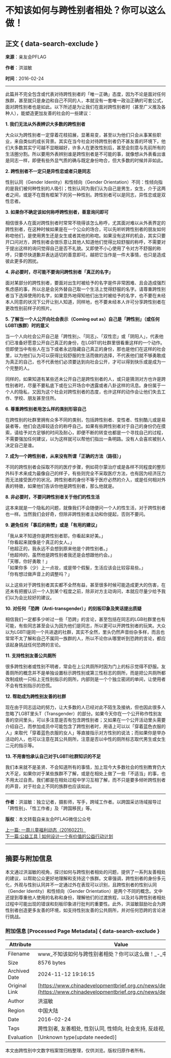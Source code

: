 # 不知该如何与跨性别者相处？你可以这么做！

## 正文 { data-search-exclude }


**来源**：亲友会PFLAG  

**作者**：洪滋敏  

**时间**：2016-02-24  

---

此篇并不完全包含或代表对待跨性别者的「唯一正确」态度，因为不论是面对任何族群，甚至就只是身边和自己不同的人，本就没有一套唯一政治正确的可套公式，面对跨性别者也是如此。以下所述是为让我们在面对跨性别者时（甚至广义推及各种人），能塑造更加友善的社会的一些建议：

**1\. 我们无法从外表辨识大多数的跨性别者**  

大众以为跨性别者一定穿着花枝招展，显著易变，甚至以为他们只会从事某些职业，来自类似的成长背景。其实在当今社会对待跨性别者仍不甚友善的环境下，他们大多数其实宁可越不显眼越好，许多人在更改性别后，甚至会刻意与先前所有的生活圈分割。所以要用外表辨别谁是跨性别者是不可能的事，就像想从外表看出谁是同志一样，即便有些外显气质的确与既定身份吻合，但大多数的时候并非如此。

**2\. 跨性别者不一定只是异性恋或者只是同志**  

性别认同（Gender Identity）和性倾向（Gender Orientation）不同：性倾向指的是我们被何种性别的人吸引；性别认同为我们认为自己是男生，女生，介于这两者之间，或是不在既有框架下的另一种性别。跨性别者可以是同志，异性恋或是双性恋者。

**3\. 如果你不确定该如何称呼跨性别者，善意询问即可**  

相信很多人在面对跨性别者时常常不晓得该怎么称呼，尤其面对难以从外表界定的跨性别者，在这种时候如果是在一个公众的场合，可以先听听跨性别者的朋友如何称唿他们，是使用男生还是女生或者其他的称唿。如果没有这样的机会，其实只要开口问对方，跨性别者会很乐意让其他人知道他们觉得比较舒服的称呼，不需要对于提出这样的询问觉得自己是否不礼貌。又即使不小心使用了令对方不舒服的称呼，只要尽快道歉并表达适切的善意即可。越把它当作是一件大事情，也只是造成彼此更多的困扰。

**4\. 非必要时，尽可能不要询问跨性别者「真正的名字」**  

面对某部分的跨性别者，要面对出生时被给予的名字是件非常困难、且会造成强烈焦虑感的事，所以总是会另外替自己取一个生活上觉得舒服的名字。请尊重跨性别者当下选择使用的名字，如果意外地得知他们出生时被给予的名字，也不要在未经本人同意的状况下公开让别人知道，同样地，也不要未经本人许可分享跨性别者在更改性别前样子的照片。

**5\. 了解当一个人公开向社会表示（Coming out as）自己是「跨性别」（或任何LGBTI族群）时的意义**  

当一个人向社会公开自己是「跨性别」、「同志」、「双性恋」或「阴阳人」，代表他们已准备好愿意公开自己真正的身份，在LGBTI的社群里很看重这样的一个动作。但即使当中有些人在当下或者永远隐藏自己真正的身份，那也是他们在这样的社会里，以为他们认为可以获得比较舒服的生活而做的选择，不代表他们就不够勇敢成为真正的自己，也不代表他们必须要达到向社会公开，才可以得到快乐或是成为一个完整的人。

同样的，如果知道有某些还未公开自己是跨性别者的人，或只是猜测对方也许是跨性别者时，尽量不要私底下或在公开场合中透露或者八卦这样的讯息。身份属于一个人的隐私，又因为这个社会对跨性别者的态度，也许这样的动作会让他们失去工作、学校、朋友甚至住所。

**6\. 尊重跨性别者用怎么样的类别形容自己**  

在跨性别的社群里拥有众多不同的类别，包括跨性别者、变性者、性别酷儿或是易装者等，他们会选择较适合的称呼自己。如果有些跨性别者对于自己的身份仍在摸索，请给予对方足够的时间及耐心，即便不断的转变也都是一个寻找自己的过程，不需要强加任何建议，以为这样就可以帮他们指出一条明路。没有人会喜欢被别人决定自己是谁。

**7\. 成为一个跨性别者，从来没有所谓「正确的方法（路径）」**  

不同的跨性别者会採取不同的医疗步骤，例如荷尔蒙治疗或是各样不同程度的整形外科手术来成为最像自己的样子，有些则完全不采取医疗方法，也有因为经济压力而无法接受医疗的状况。跨性别者的身份不等于医疗必然的介入，或是任何相对外表的特徵，如果他们告诉你他是跨性别者，那么他就是。

**8\. 非必要时，不要问跨性别者关于他们的性生活**  

这本来就是一个隐私的问题，就像我们不会随便问一个人的性生活，对于跨性别者也一样。当然我们会好奇，但除非跨性别者主动和你提起，否则不要问。

**9\. 避免任何「事后的称赞」或是「有用的建议」**  

「我从来不知道你是跨性别者耶，你看起来好美。」  
「你看起来就像是个真正的女人。」  
「他超正的，我永远不会想到原来他是个跨性别者。」  
「他超帅的，虽然他是跨性别者我还是会想跟他约会。」  
「天哪，你好勇敢！」  
「如果你多（少）上一点妆，或是带个假髮，生活应该会比较容易些。」  
「你有想过做声音上的调整吗？」  

以上这些对于跨性别者其实都不全然有益，甚至很多时候可能造成更大的伤害，在还未有把握认识一个人到某个程度之前，除非对方主动询问，本就应尽量少给予我们以为会比较好的建议。

**10\. 对任何「恐跨（Anti-transgender）」的刻板印象及笑话提出质疑**  

相信我们一定都多少听过一些「恐跨」的言论，甚至包括在同志的LGB社群里也有可能，有些同志甚至会认为因为他们是同志，所以更可以开跨性别者的玩笑。大众以为LGBTI是同一个共进退的社群，其实不全然，里头仍然声音纷杂多样，而且也常常不太了解和自己不属同一族群的人，所以不论你从哪里听到恐跨的言论，都应该起身挑战任何恐跨的言论。

**11\. 支持性别友善公共厕所**  

很多跨性别者或性别不明者，常会在上公共厕所时因为门上的标示觉得不舒服。友善厕所的概念并不是单独设置标示跨性别或第三性标志的厕所，而是把公共厕所都改制成统一只标上无性别指示的厕所，内部则是一个个独立密闭的单间，让使用者不会有性别指示的恐慌。

**12\. 帮助成为跨性别友善的社群**  

现在由于同志运动的努力，让大多数的人已经对此不陌生及接纳，但也因此很多人忽略了LGBT里头T（Transgender）的部分。如果今天你在一个公开称作性别友善的空间里头，可以多注意是否有包含跨性别者；又如果在一个公开活动里头需要介绍自己，而参加成员中可能包含了跨性别者时，用语上可以以「穿着蓝色衣服的人」来取代「穿着蓝色衣服的女人」等直接指示对方性别的说法；而如果你是举办活动的人，也可以注意在其公共厕所，注意是否以中性的厕所标志取代男生或女生二元的指示等。

**13\. 不用害怕承认自己对于LGBTI社群知识的不足**  

我们本来就不是圣贤、不会知道所有的事情，加上现今大多数社会的性别教育仍大大不足，如果你对于某些族群不了解，或是在相处上做了一些「不适当」的事，也不用太过自责。我们都是在相处过程中学习互相了解，而不只是要多倾听跨性别者的声音，对于社会上不同的族群也应该如此。

---

**作者**：洪滋敏：独立记者，摄影师，写手，跨域工作者。以跨国采访场域报导过「跨性别」、「性工作者」及「跨国移民」等。  

**版权**：本文转载自亲友会PFLAG微信公众号  

[上一篇: 一周儿童福利动态（20160221）](https://www.chinadevelopmentbrief.org.cn/news/detail/15662.html)  
[下一篇:公益工具 | 如何设计一个有价值的公益行动计划](https://www.chinadevelopmentbrief.org.cn/news/detail/65722.html)  

---

## 摘要与附加信息

<!-- tcd_abstract -->
本文通过洪滋敏的视角，探讨如何与跨性别者相处的问题，提供了一系列友善相处的建议，以帮助公众更好地理解和支持这个族群。文章强调，跨性别者的身份多元化，外观与性别认同并不一定通过外在表现可以识别，且跨性别者的性别认同（Gender Identity）和性倾向（Gender Orientation）是两个不同的概念。文中还提到尊重他人使用的名称和身份，理解他们的过渡旅程，以及对与跨性别者相处过程中可能出现的错误和刻板印象进行批判的重要性。此外，洪滋敏鼓励社会为跨性别者创造更多友善的环境，如支持性别友善的公共厕所，并对任何恐跨的言论进行挑战。
<!-- tcd_abstract_end -->

### 附加信息 [Processed Page Metadata] { data-search-exclude }

| Attribute       | Value                                  |
|-----------------|----------------------------------------|
| Filename        | www_不知该如何与跨性别者相处？你可以这么做！_-_中国发展简报.md                             |
| Size            | 8576 bytes                           |
| Archived Date   | 2024-11-12 19:16:15                             |
| Original Link   | [https://www.chinadevelopmentbrief.org.cn/news/detail/15664.html](https://www.chinadevelopmentbrief.org.cn/news/detail/15664.html)                       |
| Author          | 洪滋敏                               |
| Region          | 中国大陆                               |
| Date            | 2016-02-24                                 |
| Tags            | 跨性别者, 友善相处, 性别认同, 性倾向, 社会支持, 反歧视, 教育, 公共厕所                                 |
| Evaluation            | [Unknown type(update needed)]                                 |
<!-- tcd_table_end -->

本文由跨性别中文数字档案馆归档整理，仅供浏览。版权归原作者所有。
